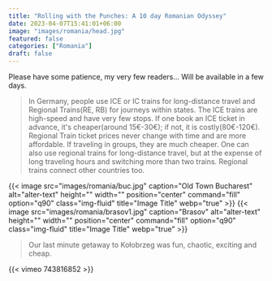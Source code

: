 ```yaml
---
title: "Rolling with the Punches: A 10 day Romanian Odyssey"
date: 2023-04-07T15:41:01+06:00
image: "images/romania/head.jpg"
featured: false
categories: ["Romania"]
draft: false
---
```



Please have some patience, my very few readers... Will be available in a few days.

>In Germany, people use ICE or IC trains for long-distance travel and Regional Trains(RE, RB) for journeys within states. The ICE trains are high-speed and have very few stops. If one book an ICE ticket in advance, it's cheaper(around 15€-30€); if not, it is costly(80€-120€). Regional Train ticket prices never change with time and are more affordable. If traveling in groups, they are much cheaper. One can also use regional trains for long-distance travel, but at the expense of long traveling hours and switching more than two trains. Regional trains connect other countries too.



{{< image src="images/romania/buc.jpg" caption="Old Town Bucharest" alt="alter-text" height="" width="" position="center" command="fill" option="q90" class="img-fluid" title="Image Title" webp="true" >}}
{{< image src="images/romania/brasov1.jpg" caption="Brasov" alt="alter-text" height="" width="" position="center" command="fill" option="q90" class="img-fluid" title="Image Title" webp="true" >}}



>Our last minute getaway to Kołobrzeg was fun, chaotic, exciting and cheap.

{{< vimeo 743816852 >}}

